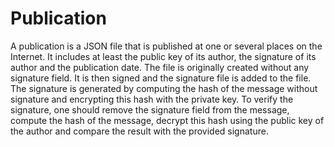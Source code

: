 # Publication

A publication is a JSON file that is published at one or several places on the Internet.
It includes at least the public key of its author, the signature of its author and the publication date.
The file is originally created without any signature field.
It is then signed and the signature file is added to the file.
The signature is generated by computing the hash of the message without signature and encrypting this hash with the private key.
To verify the signature, one should remove the signature field from the message, compute the hash of the message, decrypt this hash using
the public key of the author and compare the result with the provided signature.
